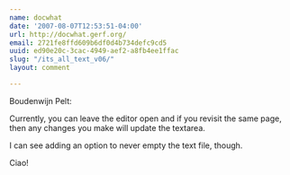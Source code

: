 ```yaml
---
name: docwhat
date: '2007-08-07T12:53:51-04:00'
url: http://docwhat.gerf.org/
email: 2721fe8ffd609b6df0d4b734defc9cd5
uuid: ed90e20c-3cac-4949-aef2-a8fb4ee1ffac
slug: "/its_all_text_v06/"
layout: comment

---
```


Boudenwijn Pelt:

Currently, you can leave the editor open and if you revisit the same page, then any changes you make will update the textarea.

I can see adding an option to never empty the text file, though.

Ciao!
